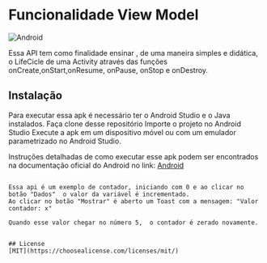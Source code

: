 # Funcionalidade View Model
![Android](/drawable/image.svg)

Essa API tem como finalidade ensinar , de uma maneira simples e didática,  o LifeCicle de uma Activity  através das funções onCreate,onStart,onResume, onPause, onStop e onDestroy.


## Instalação

Para executar essa apk é necessário ter o Android Studio e o Java instalados.
Faça clone desse repositório
Importe o projeto no Android Studio
Execute a apk em um dispositivo móvel ou com um emulador parametrizado no Android Studio.

Instruções detalhadas de como executar esse apk podem ser encontrados na documentação oficial do Android no link:
[Android](https://developer.android.com/training/basics/firstapp/running-app?hl=pt-br)


```

Essa api é um exemplo de contador, iniciando com 0 e ao clicar no botão "Dados"  o valor da variável é incrementado.
Ao clicar no botão "Mostrar" é aberto um Toast com a mensagem: "Valor contador: x"

Quando esse valor chegar no número 5,  o contador é zerado novamente.


## License
[MIT](https://choosealicense.com/licenses/mit/)
